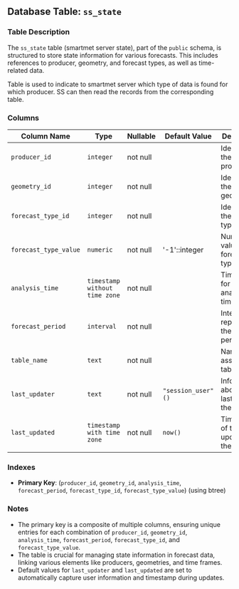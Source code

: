 ## Database Table: `ss_state`

### Table Description
The `ss_state` table (smartmet server state), part of the `public` schema, is structured to store state information for various forecasts. This includes references to producer, geometry, and forecast types, as well as time-related data.

Table is used to indicate to smartmet server which type of data is found for which producer. SS can then read the records from the corresponding table.

### Columns
| Column Name           | Type                                | Nullable | Default Value                  | Description                                                |
| --------------------- | ----------------------------------- | -------- | ------------------------------ | ---------------------------------------------------------- |
| `producer_id`         | `integer`                           | not null |                                | Identifier for the producer.                               |
| `geometry_id`         | `integer`                           | not null |                                | Identifier for the geometry.                               |
| `forecast_type_id`    | `integer`                           | not null |                                | Identifier for the forecast type.                          |
| `forecast_type_value` | `numeric`                           | not null | '-1'::integer                  | Numeric value of the forecast type.                        |
| `analysis_time`       | `timestamp without time zone`      | not null |                                | Timestamp for the analysis time.                           |
| `forecast_period`     | `interval`                          | not null |                                | Interval representing the forecast period.                 |
| `table_name`          | `text`                              | not null |                                | Name of the associated table.                              |
| `last_updater`        | `text`                              | not null | `"session_user"()`             | Information about who last updated the record.             |
| `last_updated`        | `timestamp with time zone`          | not null | `now()`                        | Timestamp of the last update to the record.                |

### Indexes
- **Primary Key**: (`producer_id`, `geometry_id`, `analysis_time`, `forecast_period`, `forecast_type_id`, `forecast_type_value`) (using btree)

### Notes
- The primary key is a composite of multiple columns, ensuring unique entries for each combination of `producer_id`, `geometry_id`, `analysis_time`, `forecast_period`, `forecast_type_id`, and `forecast_type_value`.
- The table is crucial for managing state information in forecast data, linking various elements like producers, geometries, and time frames.
- Default values for `last_updater` and `last_updated` are set to automatically capture user information and timestamp during updates.

